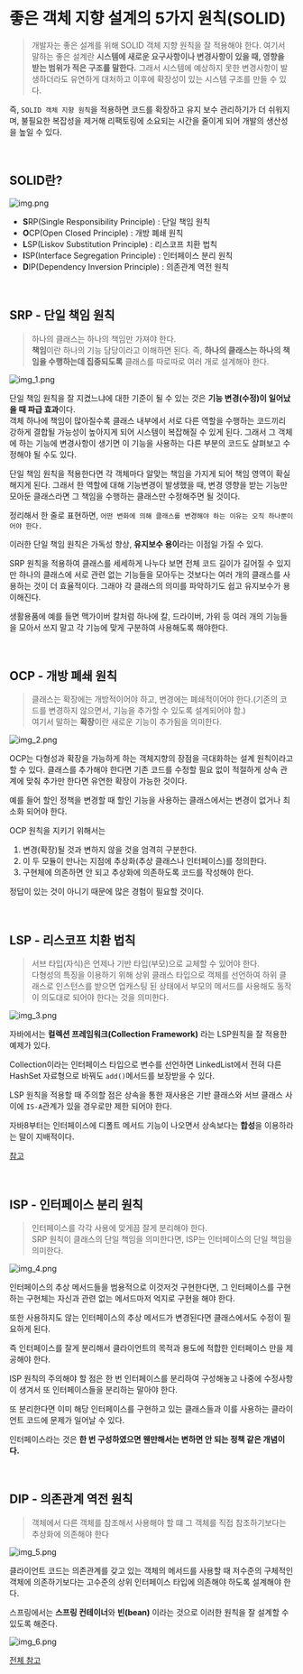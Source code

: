 # 좋은 객체 지향 설계의 5가지 원칙(SOLID)

> 개발자는 좋은 설계를 위해 SOLID 객체 지향 원칙을 잘 적용해야 한다. 여기서 말하는 좋은 설계란 **시스템에 새로운 요구사항이나 변경사항이 있을 때, 영향을 받는
> 범위가 적은 구조를 말한다.** 그래서 시스템에 예상하지 못한 변경사항이 발생하더라도 유연하게 대처하고 이후에 확장성이 있는 시스템 구조를 만들 수 있다.

즉, ``SOLID 객체 지향 원칙``을 적용하면 코드를 확장하고 유지 보수 관리하기가 더 쉬워지며, 불필요한 복잡성을 제거해 리팩토링에 소요되는 시간을 줄이게 되어 개발의 생산성을
높일 수 있다.

<br>

## SOLID란?

![img.png](image/img.png)

- **S**RP(Single Responsibility Principle) : 단일 책임 원칙
- **O**CP(Open Closed Principle) : 개방 폐쇄 원칙
- **L**SP(Liskov Substitution Principle) : 리스코프 치환 법칙
- **I**SP(Interface Segregation Principle) : 인터페이스 분리 원칙
- **D**IP(Dependency Inversion Principle) : 의존관계 역전 원칙

<br>

## SRP - 단일 책임 원칙
> 하나의 클래스는 하나의 책임만 가져야 한다.<br>
> **책임**이란 하나의 기능 담당이라고 이해하면 된다. 즉, **하나의 클래스는 하나의 책임을 수행하는데 집중되도록** 클래스를 따로따로 여러 개로 설계해야 한다.

![img_1.png](image/img_1.png)

단일 책임 원칙을 잘 지켰느냐에 대한 기준이 될 수 있는 것은 **기능 변경(수정)이 일어났을 때 파급 효과**이다.<br>
객체 하나에 책임이 많아질수록 클래스 내부에서 서로 다른 역할을 수행하는 코드끼리 강하게 결합될 가능성이 높아지게 되어 시스템이 복잡해질 수 있게 된다.
그래서 그 객체에 하는 기능에 변경사항이 생기면 이 기능을 사용하는 다른 부분의 코드도 살펴보고 수정해야 될 수도 있다.

단일 책임 원칙을 적용한다면 각 객체마다 알맞는 책임을 가지게 되어 책임 영역이 확실해지게 된다. 그래서 한 역할에 대해 기능변경이 발생했을 때, 변경 영향을 받는
기능만 모아둔 클래스라면 그 책임을 수행하는 클래스만 수정해주면 될 것이다.

정리해서 한 줄로 표현하면, ``어떤 변화에 의해 클래스를 변경해야 하는 이유는 오직 하나뿐이어야 한다.``

이러한 단일 책임 원칙은 가독성 향상, **유지보수 용이**라는 이점일 가질 수 있다.

SRP 원칙을 적용하여 클래스를 세세하게 나누다 보면 전체 코드 길이가 길어질 수 있지만 하나의 클래스에 서로 관련 없는 기능들을 모아두는 것보다는
여러 개의 클래스를 사용하는 것이 더 효율적이다. 그래야 각 클래스의 의미를 파악하기도 쉽고 유지보수가 용이해진다.

생활용품에 예를 들면 맥가이버 칼처럼 하나에 칼, 드라이버, 가위 등 여러 개의 기능들을 모아서 쓰지 말고 각 기능에 맞게 구분하여 사용해도록 해야한다.

<br>

## OCP - 개방 폐쇄 원칙
> 클래스는 확장에는 개방적이어야 하고, 변경에는 폐쇄적이어야 한다.(기존의 코드를 변경하지 않으면서, 기능을 추가할 수 있도록 설계되어야 함.)<br>
> 여기서 말하는 **확장**이란 새로운 기능이 추가됨을 의미한다.

![img_2.png](image/img_2.png)

OCP는 다형성과 확장을 가능하게 하는 객체지향의 장점을 극대화하는 설계 원칙이라고 할 수 있다. 클래스를 추가해야 한다면 기존 코드를 수정할 필요 없이
적절하게 상속 관계에 맞춰 추가만 한다면 유연한 확장이 가능한 것이다.

예를 들어 할인 정책을 변경할 때 할인 기능을 사용하는 클래스에서는 변경이 없거나 최소화 되어야 한다.

OCP 원칙을 지키기 위해서는 
1. 변경(확장)될 것과 변하지 않을 것을 엄격히 구분한다.
2. 이 두 모듈이 만나는 지점에 추상화(추상 클래스나 인터페이스)를 정의한다.
3. 구현체에 의존하면 안 되고 추상화에 의존하도록 코드를 작성해야 한다.

정답이 있는 것이 아니기 때문에 많은 경험이 필요할 것이다.

<br>

## LSP - 리스코프 치환 법칙
> 서브 타입(자식)은 언제나 기반 타입(부모)으로 교체할 수 있어야 한다.<br>
> 다형성의 특징을 이용하기 위해 상위 클래스 타입으로 객체를 선언하여 하위 클래스로 인스턴스를 받으면 업캐스팅 된 상태에서 부모의 메서드를 사용해도
> 동작이 의도대로 되어야 한다는 것을 의미한다.

![img_3.png](image/img_3.png)

자바에서는 **컬렉션 프레임워크(Collection Framework)** 라는 LSP원칙을 잘 적용한 예제가 있다.

Collection이라는 인터페이스 타입으로 변수를 선언하면 LinkedList에서 전혀 다른 HashSet 자료형으로 바꿔도 ``add()``메서드를 보장받을 수 있다.

LSP 원칙을 적용할 때 주의할 점은 상속을 통한 재사용은 기반 클래스와 서브 클래스 사이에 ``IS-A``관계가 있을 경우로만 제한 되어야 한다.

자바8부터는 인터페이스에 디폴트 메서드 기능이 나오면서 상속보다는 **합성**을 이용하라는 말이 지배적이다.

[참고](https://inpa.tistory.com/entry/OOP-%F0%9F%92%A0-%EA%B0%9D%EC%B2%B4-%EC%A7%80%ED%96%A5%EC%9D%98-%EC%83%81%EC%86%8D-%EB%AC%B8%EC%A0%9C%EC%A0%90%EA%B3%BC-%ED%95%A9%EC%84%B1Composition-%EC%9D%B4%ED%95%B4%ED%95%98%EA%B8%B0)

<br>

## ISP - 인터페이스 분리 원칙
> 인터페이스를 각각 사용에 맞게끔 잘게 분리해야 한다.<br>
> SRP 원칙이 클래스의 단일 책임을 의미한다면, ISP는 인터페이스의 단일 책임을 의미한다.

![img_4.png](image/img_4.png)

인터페이스의 추상 메서드들을 범용적으로 이것저것 구현한다면, 그 인터페이스를 구현하는 구현체는 자신과 관련 없는 메서드마저 억지로 구현을 해야 한다.

또한 사용하지도 않는 인터페이스의 추상 메서드가 변경된다면 클래스에서도 수정이 필요하게 된다.

즉 인터페이스를 잘게 분리해서 클라이언트의 목적과 용도에 적합한 인터페이스 만을 제공해야 한다.

ISP 원칙의 주의해야 할 점은 한 번 인터페이스를 분리하여 구성해놓고 나중에 수정사항이 생겨서 또 인터페이스들을 분리하는 말아야 한다.

또 분리한다면 이미 해당 인터페이스를 구현하고 있는 클래스들과 이를 사용하는 클라이언트 코드에 문제가 일어날 수 있다.

인터페이스라는 것은 **한 번 구성하였으면 웬만해서는 변하면 안 되는 정책 같은 개념이다.**

<br>

## DIP - 의존관계 역전 원칙
> 객체에서 다른 객체를 참조해서 사용해야 할 떄 그 객체를 직접 참조하기보다는 추상화에 의존해야 한다

![img_5.png](image/img_5.png)

클라이언트 코드는 의존관계를 갖고 있는 객체의 메서드를 사용할 때 저수준의 구체적인 객체에 의존하기보다는 고수준의 상위 인터페이스 타입에 
의존해야 하도록 설계해야 한다.

스프링에서는 **스프링 컨테이너**와 **빈(bean)** 이라는 것으로 이러한 원칙을 잘 설계할 수 있도록 해준다.

![img_6.png](image/img_6.png)


[전체 참고](https://inpa.tistory.com/entry/OOP-%F0%9F%92%A0-%EA%B0%9D%EC%B2%B4-%EC%A7%80%ED%96%A5-%EC%84%A4%EA%B3%84%EC%9D%98-5%EA%B0%80%EC%A7%80-%EC%9B%90%EC%B9%99-SOLID)